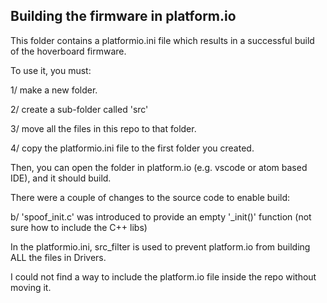 ## Building the firmware in platform.io

This folder contains a platformio.ini file which results in a successful build of the hoverboard firmware.

To use it, you must:

1/ make a new folder.

2/ create a sub-folder called 'src'

3/ move all the files in this repo to that folder.

4/ copy the platformio.ini file to the first folder you created.


Then, you can open the folder in platform.io (e.g. vscode or atom based IDE), and it should build.



There were a couple of changes to the source code to enable build:

b/ 'spoof_init.c' was introduced to provide an empty '_init()' function
(not sure how to include the C++ libs)


In the platformio.ini, src_filter is used to prevent platform.io from building ALL the files in Drivers.

I could not find a way to include the platform.io file inside the repo without moving it.


